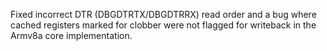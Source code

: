 Fixed incorrect DTR (DBGDTRTX/DBGDTRRX) read order and a bug where cached registers marked for clobber were not flagged for writeback in the Armv8a core implementation.
